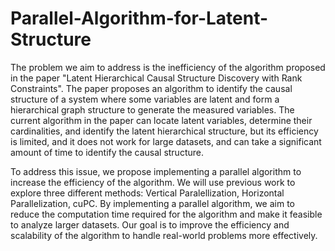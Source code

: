 # Parallel-Algorithm-for-Latent-Structure

The problem we aim to address is the inefficiency of the algorithm proposed in the paper "Latent Hierarchical Causal Structure Discovery with Rank Constraints". The paper proposes an algorithm to identify the causal structure of a system where some variables are latent and form a hierarchical graph structure to generate the measured variables. The current algorithm in the paper can locate latent variables, determine their cardinalities, and identify the latent hierarchical structure, but its efficiency is limited, and it does not work for large datasets, and can take a significant amount of time to identify the causal structure.

To address this issue, we propose implementing a parallel algorithm to increase the efficiency of the algorithm. We will use previous work to explore three different methods: Vertical Paralellization, Horizontal Parallelization, cuPC. By implementing a parallel algorithm, we aim to reduce the computation time required for the algorithm and make it feasible to analyze larger datasets. Our goal is to improve the efficiency and scalability of the algorithm to handle real-world problems more effectively.
